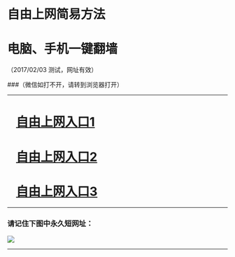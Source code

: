 # 自由上网简易方法

# 电脑、手机一键翻墙

（2017/02/03 测试，网址有效）

###（微信如打不开，请转到浏览器打开）

***


# &nbsp;&nbsp; <a href="http://fqtz-1991.fqtz99.info/?t=7294&?uid=1 " target="_blank">自由上网入口1</a>
# &nbsp;&nbsp; <a href="http://fqtz-1992.fqtz99.info/?t=6816&?uid=2 " target="_blank">自由上网入口2</a>
# &nbsp;&nbsp; <a href="https://github.com/ogate/ogate/blob/master/README.md?0125" target="_blank">自由上网入口3</a>
***

### 请记住下图中永久短网址：

<img src="https://fqtz-9999.fqtz99.info/pic/yjfq-20170119ok.png" /> 


***

